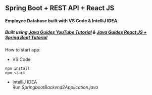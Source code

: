 ## Spring Boot + REST API + React JS 
#### Employee Database built with VS Code & IntelliJ IDEA

##### Built using [Java Guides YouTube Tutorial](https://www.youtube.com/watch?v=iZqp4B2xkS4&list=WL&index=3) & [Java Guides React JS + Spring Boot Tutorial](https://www.javaguides.net/2021/07/react-js-react-hooks-spring-boot.html)

How to start app:

- VS Code 
```
npm install
npm start
```
- IntelliJ IDEA  
Run _SpringbootBackend2Application.java_
